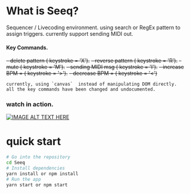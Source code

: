 # What is Seeq?

Sequencer / Livecoding environment.
using search or RegEx pattern to assign triggers.
currently support sending MIDI out.

#### Key Commands.

<strike>- delete pattern ( keystroke = 'X').</strike>
<strike>- reverse pattern ( keystroke = 'R').</strike>
<strike>- mute ( keystroke = 'M').</strike>
<strike>- sending MIDI msg ( keystroke = 'I').</strike>
<strike>- increase BPM = ( keystroke = '>').</strike>
<strike>- decrease BPM = ( keystroke = '<')</strike>

```
currently, using `canvas`  instead of manipulating DOM directly.
all the key commands have been changed and undocumented.
```


### watch in action.

[![IMAGE ALT TEXT HERE](https://i.ytimg.com/vi/DGaakhSvYOg/hqdefault.jpg)](https://www.youtube.com/watch?v=DGaakhSvYOg)



# quick start

```bash
# Go into the repository
cd Seeq
# Install dependencies
yarn install or npm install
# Run the app
yarn start or npm start
```

